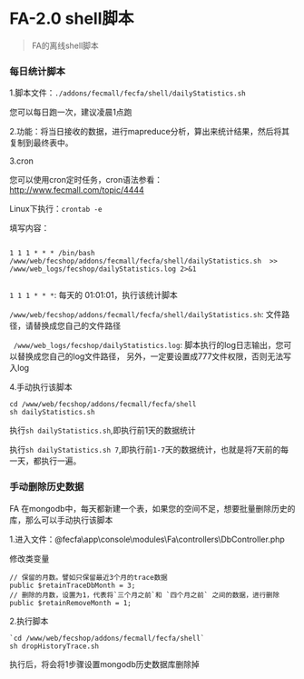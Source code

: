 FA-2.0 shell脚本
===========

> FA的离线shell脚本



### 每日统计脚本

1.脚本文件：`./addons/fecmall/fecfa/shell/dailyStatistics.sh`

您可以每日跑一次，建议凌晨1点跑



2.功能：将当日接收的数据，进行mapreduce分析，算出来统计结果，然后将其复制到最终表中。


3.cron

您可以使用cron定时任务，cron语法参看：http://www.fecmall.com/topic/4444

Linux下执行：`crontab -e`

填写内容：

```

1 1 1 * * * /bin/bash /www/web/fecshop/addons/fecmall/fecfa/shell/dailyStatistics.sh  >> /www/web_logs/fecshop/dailyStatistics.log 2>&1


```

`1 1 1 * * *`: 每天的 01:01:01，执行该统计脚本


`/www/web/fecshop/addons/fecmall/fecfa/shell/dailyStatistics.sh`: 文件路径，请替换成您自己的文件路径

` /www/web_logs/fecshop/dailyStatistics.log`: 脚本执行的log日志输出，您可以替换成您自己的log文件路径，
另外，一定要设置成777文件权限，否则无法写入log


4.手动执行该脚本

```
cd /www/web/fecshop/addons/fecmall/fecfa/shell
sh dailyStatistics.sh 
```

执行`sh dailyStatistics.sh`,即执行前1天的数据统计


执行`sh dailyStatistics.sh 7`,即执行前`1-7`天的数据统计，也就是将7天前的每一天，都执行一遍。


### 手动删除历史数据


FA 在mongodb中，每天都新建一个表，如果您的空间不足，想要批量删除历史的库，那么可以手动执行该脚本


1.进入文件：@fecfa\app\console\modules\Fa\controllers\DbController.php


修改类变量

```
// 保留的月数。譬如只保留最近3个月的trace数据
public $retainTraceDbMonth = 3;
// 删除的月数，设置为1，代表将`三个月之前`和 `四个月之前` 之间的数据，进行删除
public $retainRemoveMonth = 1;
```

2.执行脚本

```
`cd /www/web/fecshop/addons/fecmall/fecfa/shell`
sh dropHistoryTrace.sh
```

执行后，将会将1步骤设置mongodb历史数据库删除掉


